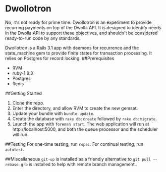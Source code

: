 # Dwollotron
No, it's not ready for prime time. Dwollotron is an experiment to provide recurring payments on top of the Dwolla API. It is designed to identify needs in the Dwolla API to support these objectives, and shouldn't be considered ready-to-run code by any standards.

Dwollotron is a Rails 3.1 app with daemons for recurrence and the state_machine gem to provide finite states for transaction processing. It relies on Postgres for record locking.
##Prerequisites
* RVM
* ruby-1.9.3
* Postgres
* Redis

##Getting Started
1. Clone the repo.
1. Enter the directory, and allow RVM to create the new gemset.
1. Update your bundle with `bundle update`.
1. Create the database with `rake db:create` followed by `rake db:migrate`.
1. Launch the app with `foreman start`. The web application will run at http://localhost:5000, and both the queue processor and the scheduler will run.

##Testing
For one-time testing, run `rspec`. For continual testing, run `autotest`.

##Miscellaneous
`git-up` is installed as a friendly alternative to `git pull --rebase`. `grb` is installed to help with remote branch management..